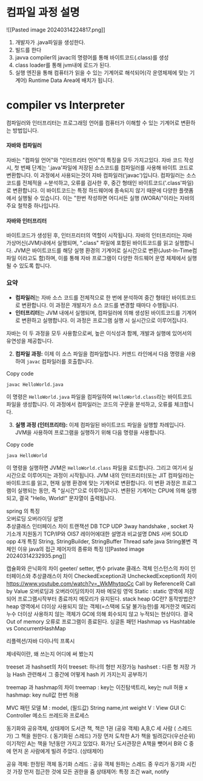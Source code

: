 # 컴파일 과정 설명
![[Pasted image 20240314224817.png]]
1. 개발자가 .java파일을 생성한다.
2. 빌드를 한다
3. javva compiler의 javac의 명령어를 통해 바이트코드(.class)를 생성
4. class loader를 통해 jvm내에 로드가 된다.
5. 실행 엔진을 통해 컴퓨터가 읽을 수 있는 기계어로 해석되어(각 운영체제에 맞는 기계어) Runtime Data Area에 배치가 됩니다.
# compiler vs Interpreter
컴파일러와 인터프리터는 프로그래밍 언어를 컴퓨터가 이해할 수 있는 기계어로 변환하는 방법입니다.

#### 자바와 컴파일러
자바는 "컴파일 언어"와 "인터프리터 언어"의 특징을 모두 가지고있다.
자바 코드 작성 시, 첫  번째 단계는 '.java'파일에 저장된 소스코드를 컴파일러를 사용해 바이트 코드로 변환합니다. 이 과정에서 사용되는것이 자바 컴파일러('javac')입니다. 컴파일러는 소스 코드를 전체적을 ㅗ분석하고, 오류를 검사한 후, 중간 형태인 바이트코드('.class'파일)로 변환합니다. 이 바이트코드는 특정 하드웨어에 종속되지 않기 때문에 다양한 플랫폼에서 실행될 수 있습니다. 이는 "한번 작성하면 어디서든 실행 (WORA)"이라는 자바의 주요 철학중 하나입니다.

#### 자바와 인터프리터
바이트코드가 생성된 후, 인터프리터의 역할이 시작됩니다. 자바의 인터프리터는 자바 가상머신(JVM)내에서 실행되며, ".class" 파일에 포함된 바이트코드를 읽고 실행합니다. JVM은 바이트코드를 해당 실행 환경의 기계어로 실시간으로 변환(Just-In-Time컴파일 이라고도 함)하며, 이를 통해 자바 프로그램이 다양한 하드웨어 운영 체제에서 실행 될 수 있도록 합니다.

### 요약

- **컴파일러**는 자바 소스 코드를 전체적으로 한 번에 분석하여 중간 형태인 바이트코드로 변환합니다. 이 과정은 개발자가 소스 코드를 변경할 때마다 수행됩니다.
- **인터프리터**는 JVM 내에서 실행되며, 컴파일러에 의해 생성된 바이트코드를 기계어로 변환하고 실행합니다. 이 과정은 프로그램 실행 시 실시간으로 이루어집니다.

자바는 이 두 과정을 모두 사용함으로써, 높은 이식성과 함께, 개발과 실행에 있어서의 유연성을 제공합니다.

2. **컴파일 과정:** 이제 이 소스 파일을 컴파일합니다. 커맨드 라인에서 다음 명령을 사용하여 `javac` 컴파일러를 호출합니다.

Copy code

`javac HelloWorld.java`

이 명령은 `HelloWorld.java` 파일을 컴파일하여 `HelloWorld.class`라는 바이트코드 파일을 생성합니다. 이 과정에서 컴파일러는 코드의 구문을 분석하고, 오류를 체크합니다.

3. **실행 과정 (인터프리터):** 이제 컴파일된 바이트코드 파일을 실행할 차례입니다. JVM을 사용하여 프로그램을 실행하기 위해 다음 명령을 사용합니다.

Copy code

`java HelloWorld`

이 명령을 실행하면 JVM은 `HelloWorld.class` 파일을 로드합니다. 그리고 여기서 실시간으로 이루어지는 과정이 시작됩니다. JVM 내의 인터프리터(또는 JIT 컴파일러)는 바이트코드를 읽고, 현재 실행 환경에 맞는 기계어로 변환합니다. 이 변환 과정은 프로그램이 실행되는 동안, 즉 "실시간"으로 이루어집니다. 변환된 기계어는 CPU에 의해 실행되고, 결국 "Hello, World!" 문자열이 출력됩니다.

spring 의 특징  
오버로딩 오버라이딩 설명  
추상클래스 인터페이스 차이
트랜잭션
DB
TCP UDP 
3way handshake , socket
자기소개 
지원동기
TCP/IP와 OIS7 레이어에대한 설명과 비교설명
DNS 서버
SOLID
opp 4개 특징
String, StringBuilder, StringBuffer
	Thread safe
	java String불변 객체인 이유
java의 접근 제어자의 종류와 특징
![[Pasted image 20240314232935.png]]

캡슐화와 은닉화의 차이
geeter/ setter, 변수 private
클래스 객체 인스턴스의 차이
인터페이스와 추상클래스이 차이
CheckedException과 UncheckedException의 차이
https://www.youtube.com/watch?v=_WkMhytqoCc
Call by Reference와 Call by Value
오버로딩과 오버라이딩의차이
자바 메모링 영억
	Static : static 영역에 저장되어 프로그램시작부터 종료까지 메모리가 유지된다.
	stack
	heap
GC란? 동작방법은?
	heap 영역에서 더이상 사용되지 않는 객체(=스택에 도달 불가능한)를 제거한것
메모리 누수
	더이상 사용하지 않는 객체가 GC에 의해 회수되지 않고 누적되는 현상이다. 결국 Out of memory 오류로 프로그램이 종료된다.
싱글톤 패턴
Hashmap vs Hashtable vs ConcurrentHashMap

리플렉션/자바 다이나믹 프록시

제네릭이란, 왜 쓰는지 어디에 써 봤는지

treeset 과 hashset의 차이
treeset: 하나의 형만 저장가능
hashset : 다른 형 저장 가능
Hash 관련해서 그 중간에 어떻게 hash 키 가지는지 공부하기

treemap 과 hashmap의 차이
treemap : key는 이진탐색트리, key는 null 허용 x
hashmap: key null값 한번 허용

MVC 패턴 모델
M : model, (필드값) String name,int weight
V : View GUI
C: Controller 메소드
쓰레드와 프로세스

동기화와 공유객체, 상태제어
도서관 책, 책은 1권 (공유 객체)
A,B,C 세 사람 ( 스레드가) 그 책을 원한다. ( 동기화된 스레드)
가장 먼저 도착한 A가 책을 빌려갔다(우선순위)
이기적인 A는 책을 1년동안 가지고 있었다.
화가난 도서관장은 A책을 뺏어서 B와 C 중에 먼저 온 사람에게 빌려 주었다. (상태제어)

공유 객체: 한정된 객체
동기화 스레드 : 공유 객체 원하는 스레드 중 우리가 동기화 시킨것 가장 먼저 접근한 것에 모든 권한을 줌
상태제어: 특정 조건 wait, notify